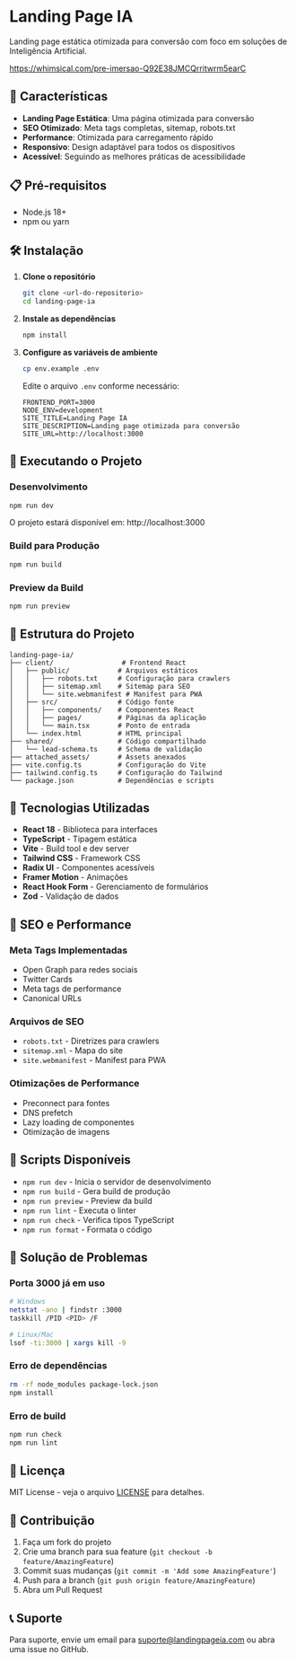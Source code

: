 # Landing Page IA

Landing page estática otimizada para conversão com foco em soluções de Inteligência Artificial.

https://whimsical.com/pre-imersao-Q92E38JMCQrritwrm5earC

## 🚀 Características

- **Landing Page Estática**: Uma página otimizada para conversão
- **SEO Otimizado**: Meta tags completas, sitemap, robots.txt
- **Performance**: Otimizada para carregamento rápido
- **Responsivo**: Design adaptável para todos os dispositivos
- **Acessível**: Seguindo as melhores práticas de acessibilidade

## 📋 Pré-requisitos

- Node.js 18+ 
- npm ou yarn

## 🛠️ Instalação

1. **Clone o repositório**
   ```bash
   git clone <url-do-repositorio>
   cd landing-page-ia
   ```

2. **Instale as dependências**
   ```bash
   npm install
   ```

3. **Configure as variáveis de ambiente**
   ```bash
   cp env.example .env
   ```
   
   Edite o arquivo `.env` conforme necessário:
   ```env
   FRONTEND_PORT=3000
   NODE_ENV=development
   SITE_TITLE=Landing Page IA
   SITE_DESCRIPTION=Landing page otimizada para conversão
   SITE_URL=http://localhost:3000
   ```

## 🚀 Executando o Projeto

### Desenvolvimento
```bash
npm run dev
```
O projeto estará disponível em: http://localhost:3000

### Build para Produção
```bash
npm run build
```

### Preview da Build
```bash
npm run preview
```

## 📁 Estrutura do Projeto

```
landing-page-ia/
├── client/                 # Frontend React
│   ├── public/            # Arquivos estáticos
│   │   ├── robots.txt     # Configuração para crawlers
│   │   ├── sitemap.xml    # Sitemap para SEO
│   │   └── site.webmanifest # Manifest para PWA
│   ├── src/               # Código fonte
│   │   ├── components/    # Componentes React
│   │   ├── pages/         # Páginas da aplicação
│   │   └── main.tsx       # Ponto de entrada
│   └── index.html         # HTML principal
├── shared/                # Código compartilhado
│   └── lead-schema.ts     # Schema de validação
├── attached_assets/       # Assets anexados
├── vite.config.ts         # Configuração do Vite
├── tailwind.config.ts     # Configuração do Tailwind
└── package.json           # Dependências e scripts
```

## 🎨 Tecnologias Utilizadas

- **React 18** - Biblioteca para interfaces
- **TypeScript** - Tipagem estática
- **Vite** - Build tool e dev server
- **Tailwind CSS** - Framework CSS
- **Radix UI** - Componentes acessíveis
- **Framer Motion** - Animações
- **React Hook Form** - Gerenciamento de formulários
- **Zod** - Validação de dados

## 📱 SEO e Performance

### Meta Tags Implementadas
- Open Graph para redes sociais
- Twitter Cards
- Meta tags de performance
- Canonical URLs

### Arquivos de SEO
- `robots.txt` - Diretrizes para crawlers
- `sitemap.xml` - Mapa do site
- `site.webmanifest` - Manifest para PWA

### Otimizações de Performance
- Preconnect para fontes
- DNS prefetch
- Lazy loading de componentes
- Otimização de imagens

## 🔧 Scripts Disponíveis

- `npm run dev` - Inicia o servidor de desenvolvimento
- `npm run build` - Gera build de produção
- `npm run preview` - Preview da build
- `npm run lint` - Executa o linter
- `npm run check` - Verifica tipos TypeScript
- `npm run format` - Formata o código

## 🐛 Solução de Problemas

### Porta 3000 já em uso
```bash
# Windows
netstat -ano | findstr :3000
taskkill /PID <PID> /F

# Linux/Mac
lsof -ti:3000 | xargs kill -9
```

### Erro de dependências
```bash
rm -rf node_modules package-lock.json
npm install
```

### Erro de build
```bash
npm run check
npm run lint
```

## 📄 Licença

MIT License - veja o arquivo [LICENSE](LICENSE) para detalhes.

## 🤝 Contribuição

1. Faça um fork do projeto
2. Crie uma branch para sua feature (`git checkout -b feature/AmazingFeature`)
3. Commit suas mudanças (`git commit -m 'Add some AmazingFeature'`)
4. Push para a branch (`git push origin feature/AmazingFeature`)
5. Abra um Pull Request

## 📞 Suporte

Para suporte, envie um email para suporte@landingpageia.com ou abra uma issue no GitHub. 